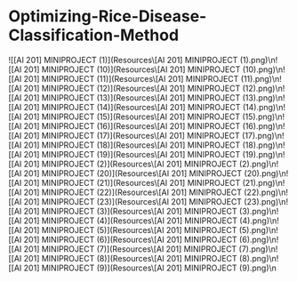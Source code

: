 # Optimizing-Rice-Disease-Classification-Method
![[AI 201] MINIPROJECT (1)](Resources\\[AI 201] MINIPROJECT (1).png)\n![[AI 201] MINIPROJECT (10)](Resources\\[AI 201] MINIPROJECT (10).png)\n![[AI 201] MINIPROJECT (11)](Resources\\[AI 201] MINIPROJECT (11).png)\n![[AI 201] MINIPROJECT (12)](Resources\\[AI 201] MINIPROJECT (12).png)\n![[AI 201] MINIPROJECT (13)](Resources\\[AI 201] MINIPROJECT (13).png)\n![[AI 201] MINIPROJECT (14)](Resources\\[AI 201] MINIPROJECT (14).png)\n![[AI 201] MINIPROJECT (15)](Resources\\[AI 201] MINIPROJECT (15).png)\n![[AI 201] MINIPROJECT (16)](Resources\\[AI 201] MINIPROJECT (16).png)\n![[AI 201] MINIPROJECT (17)](Resources\\[AI 201] MINIPROJECT (17).png)\n![[AI 201] MINIPROJECT (18)](Resources\\[AI 201] MINIPROJECT (18).png)\n![[AI 201] MINIPROJECT (19)](Resources\\[AI 201] MINIPROJECT (19).png)\n![[AI 201] MINIPROJECT (2)](Resources\\[AI 201] MINIPROJECT (2).png)\n![[AI 201] MINIPROJECT (20)](Resources\\[AI 201] MINIPROJECT (20).png)\n![[AI 201] MINIPROJECT (21)](Resources\\[AI 201] MINIPROJECT (21).png)\n![[AI 201] MINIPROJECT (22)](Resources\\[AI 201] MINIPROJECT (22).png)\n![[AI 201] MINIPROJECT (23)](Resources\\[AI 201] MINIPROJECT (23).png)\n![[AI 201] MINIPROJECT (3)](Resources\\[AI 201] MINIPROJECT (3).png)\n![[AI 201] MINIPROJECT (4)](Resources\\[AI 201] MINIPROJECT (4).png)\n![[AI 201] MINIPROJECT (5)](Resources\\[AI 201] MINIPROJECT (5).png)\n![[AI 201] MINIPROJECT (6)](Resources\\[AI 201] MINIPROJECT (6).png)\n![[AI 201] MINIPROJECT (7)](Resources\\[AI 201] MINIPROJECT (7).png)\n![[AI 201] MINIPROJECT (8)](Resources\\[AI 201] MINIPROJECT (8).png)\n![[AI 201] MINIPROJECT (9)](Resources\\[AI 201] MINIPROJECT (9).png)\n

